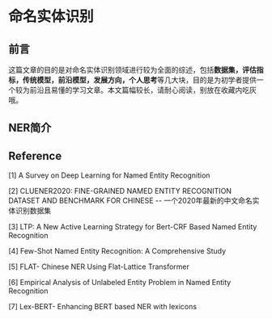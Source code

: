 # 命名实体识别

## 前言

这篇文章的目的是对命名实体识别领域进行较为全面的综述，包括**数据集，评估指标，传统模型，前沿模型，发展方向，个人思考**等几大块，目的是为初学者提供一个较为前沿且易懂的学习文章。本文篇幅较长，请耐心阅读，别放在收藏内吃灰哦。

## NER简介









## Reference

[1] A Survey on Deep Learning for Named Entity Recognition

[2] CLUENER2020: FINE-GRAINED NAMED ENTITY RECOGNITION DATASET AND BENCHMARK FOR CHINESE  -- 一个2020年最新的中文命名实体识别数据集

[3] LTP: A New Active Learning Strategy for Bert-CRF Based Named Entity Recognition

[4] Few-Shot Named Entity Recognition: A Comprehensive Study

[5] FLAT- Chinese NER Using Flat-Lattice Transformer

[6] Empirical Analysis of Unlabeled Entity Problem in Named Entity Recognition

[7] Lex-BERT- Enhancing BERT based NER with lexicons

